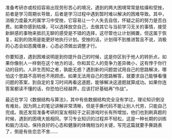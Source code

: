 准备考研亦或校招容易出现劳形苦心的境况，遇到的两大困境常常是枯燥和受挫，前者是学习周期长导致，后者是学习过程中遇到暂时难以解决的困难导致。其中，消极力度最大的属学习中受挫，它容易让一个人失去自信，怀疑之前的努力是否白费。如果你感到枯燥，可以选择放空自己，去做其它与当前学习无关的事情，接受新鲜感的事物来抵抗无聊的感受是不错的选择，这尽管也让计划搁置，但这属于恢复，起到的效用是能更好地执行计划。受挫的话，计划得不到推进暂且不说，消极的心态会如恶魔缠身，心态必须做出调整才行。

你要知道，遇到困难说明是到你提升自己的时候，这是你区别于他人的转折点，如果你像别人一样倒在这个地方的话，你和其它人的竞争力差异微小，这有悖于你行动的目的。人非生而知之者，孰能无惑？遇到新的问题尝试用自己的思路解决，哪怕这个思路不高明也不用顾虑。如果无法用自己的思路解答，就要求自己能够看懂问题的答案，到自定的复习时间再看这道题，能够解决这道题就算成功。如果你连答案都读不懂的话，你恐怕已经越界，应该打好基础再"作战"。

最近在学习《数据结构与算法》，其中有些数据结构完全没有学过，理论知识倒没有难处，因为网上的笔记讲解非常清晰，但是手撕代码不能让别人代劳，只能自己完成。我还发现准备考研的室友相较于之前游戏时长有所增加，他们也到刷真题的时候，遇到的困境大抵相同。学习专业知识的过程并不轻松，这是一种长期的训练和脑力活动，保持良好的心态和健康的体魄相当的关键，写完这篇就要手撕跳表了，倒是有些恋恋不舍......